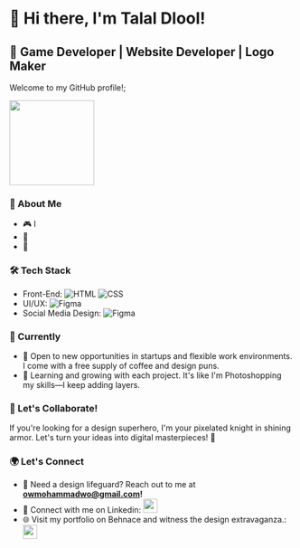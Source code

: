 # 👋 Hi there, I'm Talal Dlool!

## 🚀 Game Developer | Website Developer | Logo Maker

Welcome to my GitHub profile!;
<br>

<img src="https://media.giphy.com/media/hPsERiAEJFYQSs9zS0/giphy.gif" width="150">

### 💼 About Me

- 🎮 I
- 📄 
- 🌟 

### 🛠️ Tech Stack

- Front-End: ![HTML](https://img.shields.io/badge/-HTML-E34F26?style=flat-square&logo=html5&logoColor=white) ![CSS](https://img.shields.io/badge/-CSS-1572B6?style=flat-square&logo=css3&logoColor=white)
- UI/UX: ![Figma](https://img.shields.io/badge/-Figma-F24E1E?style=flat-square&logo=figma&logoColor=white) 
- Social Media Design: ![Figma](https://img.shields.io/badge/-Figma-F24E1E?style=flat-square&logo=figma&logoColor=white)

### 🚀 Currently

- 💼 Open to new opportunities in startups and flexible work environments. I come with a free supply of coffee and design puns.
- 🌱 Learning and growing with each project. It's like I'm Photoshopping my skills—I keep adding layers.

### 🎨 Let's Collaborate!

If you're looking for a design superhero, I'm your pixelated knight in shining armor. Let's turn your ideas into digital masterpieces! 🚀
  
### 🌍 Let's Connect

- 📧 Need a design lifeguard? Reach out to me at <strong>owmohammadwo@gmail.com!</strong>
- 🔗 Connect with me on Linkedin: <a><img src="https://img.shields.io/badge/-Mohammad Hamwi-blue?style=flat-square&logo=Linkedin&logoColor=white" height="25"></a>
- 🌐 Visit my portfolio on Behnace and witness the design extravaganza.: <a><img src="https://img.shields.io/badge/-Mohammad Hamwi-blue?style=flat-square&logo=behance&logoColor=white" height="25"></a>

<!---### 📊 GitHub Stats

![Mohammad Hamwi's GitHub stats](https://github-readme-stats.vercel.app/api?username=mhamwi&show_icons=true&hide_border=true)>
